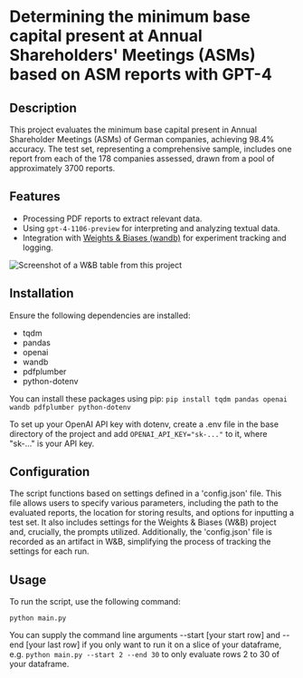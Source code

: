# Determining the minimum base capital present at Annual Shareholders' Meetings (ASMs) based on ASM reports with GPT-4

## Description
This project evaluates the minimum base capital present in Annual Shareholder Meetings (ASMs) of German companies, achieving 98.4% accuracy. The test set, representing a comprehensive sample, includes one report from each of the 178 companies assessed, drawn from a pool of approximately 3700 reports.

## Features
- Processing PDF reports to extract relevant data.
- Using ```gpt-4-1106-preview``` for interpreting and analyzing textual data.
- Integration with [Weights & Biases (wandb)](http://wandb.ai/) for experiment tracking and logging.

![Screenshot of a W&B table from this project]([https://ibb.co/QYvSVPM](https://i.ibb.co/9yHK0bW/Screenshot-2023-12-23-at-22-52-35.png))

## Installation
Ensure the following dependencies are installed:
- tqdm
- pandas
- openai
- wandb
- pdfplumber
- python-dotenv

You can install these packages using pip:
```pip install tqdm pandas openai wandb pdfplumber python-dotenv```

To set up your OpenAI API key with dotenv, create a .env file in the base directory of the project and add ```OPENAI_API_KEY="sk-..."``` to it, where "sk-..." is your API key.

## Configuration

The script functions based on settings defined in a 'config.json' file. This file allows users to specify various parameters, including the path to the evaluated reports, the location for storing results, and options for inputting a test set. It also includes settings for the Weights & Biases (W&B) project and, crucially, the prompts utilized. Additionally, the 'config.json' file is recorded as an artifact in W&B, simplifying the process of tracking the settings for each run.

## Usage

To run the script, use the following command:

```python main.py```

You can supply the command line arguments --start [your start row] and --end [your last row] if you only want to run it on a slice of your dataframe, e.g. ```python main.py --start 2 --end 30``` to only evaluate rows 2 to 30 of your dataframe.
